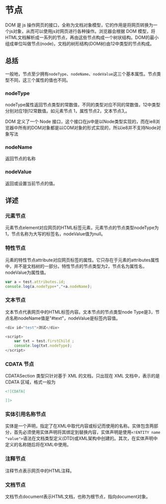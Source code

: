 # 节点

DOM 是 js 操作网页的接口，全称为文档对象模型，它的作用是将网页转换为一个js对象，从而可以使用js对网页进行各种操作。浏览器会根据 DOM 模型，将HTML文档解析成一系列的节点，再由这些节点构成一个树状结构。DOM的最小组成单位叫做节点(node)，文档的树形结构(DOM树)由12中类型的节点构成。

## 总括

一般地，节点至少拥有`nodeType`、`nodeName`、`nodeValue`这三个基本属性。节点类型不同，这三个属性的值也不同。

### nodeType

nodeType属性返回节点类型的常数值，不同的类型对应不同的常数值，12中类型分别对应1到12常数值。如元素节点 1，属性节点2，文本节点3,。

DOM 定义了一个 Node 接口，这个接口在js中是以Node类型实现的，而在ie8浏览器中所有的DOM对象都是以COM对象的形式实现的，所以ie8并不支持Node对象写法

### nodeName

返回节点的名称

### nodeValue

返回或设置当前节点的值。

## 详述

### 元素节点

元素节点element对应网页的HTML标签元素，元素节点的节点类型nodeType为1，节点名称为大写的标签名，nodeValue值为null。

### 特性节点

元素的特性节点attribute对应网页标签的属性。它只存在于元素的attributes属性中，并不是文档树的一部分。特性节点的节点类型为2，节点名为属性名，nodeValue为属性值。

```js
var a = test.attributes.id;
console.log(a.nodeType+","+a.nodeName);
```

### 文本节点

文本节点代表网页中的HTML标签内容。文本节点的节点类型node Type是3，节点名称nodeName值是"#text"，nodeValue是标签内容值。

```js
<div id="test">测试</div>

<script>
    var txt = test.firstChild ;
    console.log(txt.nodeType);
</script>
```

### CDATA 节点

CDATASection 类型只针对基于 XML 的文档，只出现在 XML 文档中，表示的是 CDATA 区域，格式一般为

```xml
<![CDATA[

]]>
```

### 实体引用名称节点

实体是一个声明，指定了在XML中取代内容或标记而使用的名称。实体包含两部分，首先必须使用实体声明将其绑定到替换内容，实体声明是使用`<!ENTITY name "value">`语法在文档类型定义(DTD)或XML架构中创建的。其次，在实体声明中定义的名称随后将在XML中使用。

### 注释节点

注释节点表示网页中的HTML注释。

### 文档节点

文档节点document表示HTML文档，也称为根节点，指向document对象。